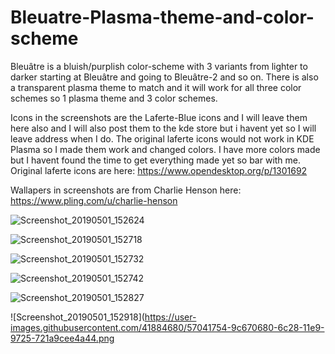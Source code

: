 # Bleuatre-Plasma-theme-and-color-scheme
Bleuâtre is a bluish/purplish color-scheme with 3 variants from lighter to darker starting at Bleuâtre and going to Bleuâtre-2 and so on. 
There is also a transparent plasma theme to match and it will work for all three color schemes so 1 plasma theme and 3 color schemes.

Icons in the screenshots are the Laferte-Blue icons and I will leave them here also and I will also post them to the kde store but i havent yet so I will leave address when I do. The original laferte icons would not work in KDE Plasma so I made them work and changed colors.
I have more colors made but I havent found the time to get everything made yet so bar with me.
Original laferte icons are here:
https://www.opendesktop.org/p/1301692

Wallapers in screenshots are from Charlie Henson here:
https://www.pling.com/u/charlie-henson


![Screenshot_20190501_152624](https://user-images.githubusercontent.com/41884680/57041746-9bce7000-6c28-11e9-934b-d2efdc304eeb.png)

![Screenshot_20190501_152718](https://user-images.githubusercontent.com/41884680/57041748-9bce7000-6c28-11e9-9ba3-e7b57629d7be.png)

![Screenshot_20190501_152732](https://user-images.githubusercontent.com/41884680/57041750-9c670680-6c28-11e9-9d35-bc3e69403d7c.png)

![Screenshot_20190501_152742](https://user-images.githubusercontent.com/41884680/57041751-9c670680-6c28-11e9-8a53-a0a7e2c6d913.png)

![Screenshot_20190501_152827](https://user-images.githubusercontent.com/41884680/57041752-9c670680-6c28-11e9-83c7-d1378208853c.png)

![Screenshot_20190501_152918](https://user-images.githubusercontent.com/41884680/57041754-9c670680-6c28-11e9-9725-721a9cee4a44.png

